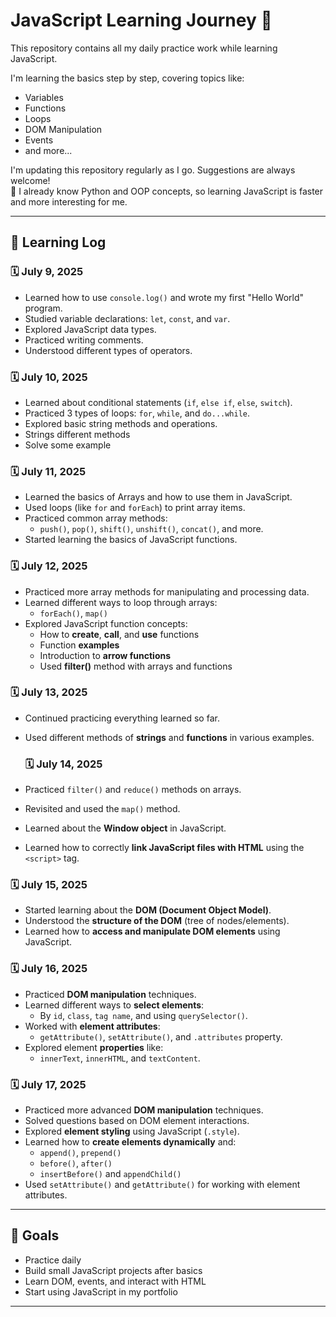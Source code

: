 # JavaScript Learning Journey 🚀

This repository contains all my daily practice work while learning JavaScript.

I'm learning the basics step by step, covering topics like:
- Variables
- Functions
- Loops
- DOM Manipulation
- Events
- and more...

I'm updating this repository regularly as I go. Suggestions are always welcome!  
🧠 I already know Python and OOP concepts, so learning JavaScript is faster and more interesting for me.

---

## 📅 Learning Log

### 🗓️ July 9, 2025
- Learned how to use `console.log()` and wrote my first "Hello World" program.
- Studied variable declarations: `let`, `const`, and `var`.
- Explored JavaScript data types.
- Practiced writing comments.
- Understood different types of operators.

### 🗓️ July 10, 2025
- Learned about conditional statements (`if`, `else if`, `else`, `switch`).
- Practiced 3 types of loops: `for`, `while`, and `do...while`.
- Explored basic string methods and operations.
- Strings different methods
- Solve some example

### 🗓️ July 11, 2025
- Learned the basics of Arrays and how to use them in JavaScript.
- Used loops (like `for` and `forEach`) to print array items.
- Practiced common array methods:
  - `push()`, `pop()`, `shift()`, `unshift()`, `concat()`, and more.
- Started learning the basics of JavaScript functions.

### 🗓️ July 12, 2025
- Practiced more array methods for manipulating and processing data.
- Learned different ways to loop through arrays:
  - `forEach()`, `map()`
- Explored JavaScript function concepts:
  - How to **create**, **call**, and **use** functions
  - Function **examples**
  - Introduction to **arrow functions**
  - Used **filter()** method with arrays and functions

### 🗓️ July 13, 2025
- Continued practicing everything learned so far.
- Used different methods of **strings** and **functions** in various examples.

  ### 🗓️ July 14, 2025
- Practiced `filter()` and `reduce()` methods on arrays.
- Revisited and used the `map()` method.
- Learned about the **Window object** in JavaScript.
- Learned how to correctly **link JavaScript files with HTML** using the `<script>` tag.

### 🗓️ July 15, 2025
- Started learning about the **DOM (Document Object Model)**.
- Understood the **structure of the DOM** (tree of nodes/elements).
- Learned how to **access and manipulate DOM elements** using JavaScript.

### 🗓️ July 16, 2025
- Practiced **DOM manipulation** techniques.
- Learned different ways to **select elements**:
  - By `id`, `class`, `tag name`, and using `querySelector()`.
- Worked with **element attributes**:
  - `getAttribute()`, `setAttribute()`, and `.attributes` property.
- Explored element **properties** like:
  - `innerText`, `innerHTML`, and `textContent`.

### 🗓️ July 17, 2025
- Practiced more advanced **DOM manipulation** techniques.
- Solved questions based on DOM element interactions.
- Explored **element styling** using JavaScript (`.style`).
- Learned how to **create elements dynamically** and:
  - `append()`, `prepend()`
  - `before()`, `after()`
  - `insertBefore()` and `appendChild()`
- Used `setAttribute()` and `getAttribute()` for working with element attributes.

---


## 🌟 Goals

- Practice daily
- Build small JavaScript projects after basics
- Learn DOM, events, and interact with HTML
- Start using JavaScript in my portfolio

---

